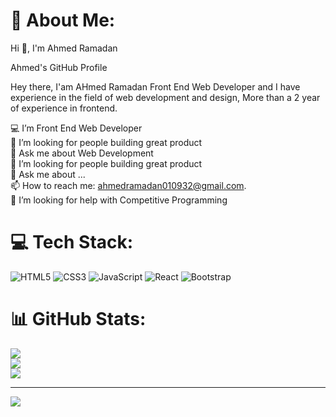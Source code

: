 # 💫 About Me:
Hi 👋, I'm Ahmed Ramadan

Ahmed's GitHub Profile

Hey there, I'am AHmed Ramadan Front End Web Developer and I have experience in the field of web development and design, More than a 2 year of experience in frontend.

💻 I’m Front End Web Developer <br>🤔 I’m looking for people building great product<br> 💬 Ask me about Web Development <br>🤔 I’m looking for people building great product<br>💬 Ask me about ...<br>📫 How to reach me: ahmedramadan010932@gmail.com.<br>🤝 I’m looking for help with Competitive Programming<br>


# 💻 Tech Stack:
![HTML5](https://img.shields.io/badge/html5-%23E34F26.svg?style=for-the-badge&logo=html5&logoColor=white) ![CSS3](https://img.shields.io/badge/css3-%231572B6.svg?style=for-the-badge&logo=css3&logoColor=white) ![JavaScript](https://img.shields.io/badge/javascript-%23323330.svg?style=for-the-badge&logo=javascript&logoColor=%23F7DF1E) ![React](https://img.shields.io/badge/react-%2320232a.svg?style=for-the-badge&logo=react&logoColor=%2361DAFB) ![Bootstrap](https://img.shields.io/badge/bootstrap-%238511FA.svg?style=for-the-badge&logo=bootstrap&logoColor=white)
# 📊 GitHub Stats:
![](https://github-readme-stats.vercel.app/api?username=ahmed20407&theme=dark&hide_border=false&include_all_commits=false&count_private=false)<br/>
![](https://github-readme-streak-stats.herokuapp.com/?user=ahmed20407&theme=dark&hide_border=false)<br/>
![](https://github-readme-stats.vercel.app/api/top-langs/?username=ahmed20407&theme=dark&hide_border=false&include_all_commits=false&count_private=false&layout=compact)

---
[![](https://visitcount.itsvg.in/api?id=ahmed20407&icon=0&color=0)](https://visitcount.itsvg.in)

<!-- Proudly created with GPRM ( https://gprm.itsvg.in ) -->
